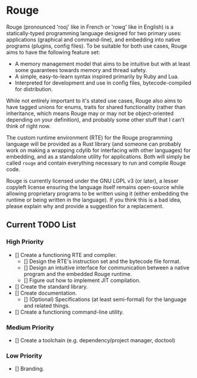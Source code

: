 # Rouge

Rouge (pronounced 'rooj' like in French or 'rowg' like in English) is a statically-typed programming language designed for two primary uses: applications (graphical and command-line), and embedding into native programs (plugins, config files). To be suitable for both use cases, Rouge aims to have the following feature set:

 - A memory management model that aims to be intuitive but with at least some guarantees towards memory and thread safety.
 - A simple, easy-to-learn syntax inspired primarily by Ruby and Lua.
 - Interpreted for development and use in config files, bytecode-compiled for distribution.

While not entirely important to it's stated use cases, Rouge also aims to have tagged unions for enums, traits for shared functionality (rather than inheritance, which means Rouge may or may not be object-oriented depending on your definition), and probably some other stuff that I can't think of right now.

The custom runtime environment (RTE) for the Rouge programming language will be provided as a Rust library (and someone can probably work on making a wrapping cdylib for interfacing with other languages) for embedding, and as a standalone utility for applications. Both will simply be called `rouge` and contain everything necessary to run and compile Rouge code.

Rouge is currently licensed under the GNU LGPL v3 (or later), a lesser copyleft license ensuring the language itself remains open-source while allowing proprietary programs to be written using it (either embedding the runtime or being written in the language). If you think this is a bad idea, please explain why and provide a suggestion for a replacement.

## Current TODO List

### High Priority

 - [] Create a functioning RTE and compiler.
	- [] Design the RTE's instruction set and the bytecode file format.
	- [] Design an intuitive interface for communication between a native program and the embedded Rouge runtime.
	- [] Figure out how to implement JIT compilation.
 - [] Create the standard library.
 - [] Create documentation.
	- [] (Optional) Specifications (at least semi-formal) for the language and related things.
 - [] Create a functioning command-line utility.

### Medium Priority

 - [] Create a toolchain (e.g. dependency/project manager, doctool)

### Low Priority

 - [] Branding.